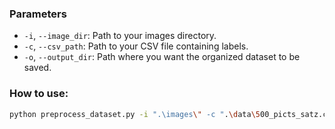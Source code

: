 ### Parameters

- `-i`, `--image_dir`: Path to your images directory.
- `-c`, `--csv_path`: Path to your CSV file containing labels.
- `-o`, `--output_dir`: Path where you want the organized dataset to be saved.

### How to use:
```bash
python preprocess_dataset.py -i ".\images\" -c ".\data\500_picts_satz.csv" -o "<dataset name>"
```
